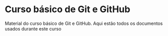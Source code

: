 # Curso básico de Git e GitHub

Material do curso básico de Git e GitHub. Aqui estão todos os documentos usados durante este curso
